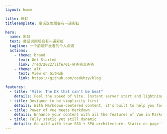 ```yaml
---
layout: home

title: 彩虹
titleTemplate: 童话说雨后会有一道彩虹

hero:
  name: 彩虹
  text: 童话说雨后会有一道彩虹
  tagline: 一个前端开发者的个人点滴
  actions:
    - theme: brand
      text: Get Started
      link: /red/2022/life/01-穷爸爸富爸爸
    - theme: alt
      text: View on GitHub
      link: https://github.com/codehzy/blog

features:
  - title: "Vite: The DX that can't be beat"
    details: Feel the speed of Vite. Instant server start and lightning fast HMR that stays fast regardless of the app size.
  - title: Designed to be simplicity first
    details: With Markdown-centered content, it's built to help you focus on writing and deployed with minimum configuration.
  - title: Power of Vue meets Markdown
    details: Enhance your content with all the features of Vue in Markdown, while being able to customize your site with Vue.
  - title: Fully static yet still dynamic
    details: Go wild with true SSG + SPA architecture. Static on page load, but engage users with 100% interactivity from there.
---
```

